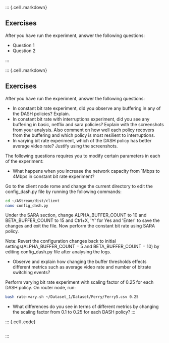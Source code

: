 ::: {.cell .markdown}


## Exercises

After you have run the experiment, answer the following questions:

* Question 1
* Question 2


:::

::: {.cell .markdown}
## Exercises

After you have run the experiment, answer the following questions:

-   In constant bit rate experiment, did you observe any buffering in
    any of the DASH policies? Explain.
-   In constant bit rate with interruptions experiment, did you see any
    buffering in basic, netflix and sara policies? Explain with the
    screenshots from your analysis. Also comment on how well each policy
    recovers from the buffering and which policy is most resilient to
    interruptions.
-   In varying bit rate experiment, which of the DASH policy has better
    average video rate? Justify using the screenshots.

The following questions requires you to modify certain parameters in
each of the experiment:

-   What happens when you increase the network capacity from 1Mbps to
    4Mbps in constant bit rate experiment?

Go to the client node rome and change the current directory to edit the
config_dash.py file by running the following commands:

``` bash
cd ~/AStream/dist/client
nano config_dash.py
```

Under the SARA section, change ALPHA_BUFFER_COUNT to 10 and
BETA_BUFFER_COUNT to 15 and Ctrl+X, \'Y\' for Yes and \'Enter\' to save
the changes and exit the file. Now perform the constant bit rate using
SARA policy.

Note: Revert the configuration changes back to initial
settings(ALPHA_BUFFER_COUNT = 5 and BETA_BUFFER_COUNT = 10) by editing
config_dash.py file after analysing the logs.

-   Observe and explain how changing the buffer thresholds effects
    different metrics such as average video rate and number of bitrate
    switching events?

Perform varying bit rate experiment with scaling factor of 0.25 for each
DASH policy. On router node, run:

``` bash
bash rate-vary.sh ~/Dataset_1/Dataset/Ferry/Ferry5.csv 0.25
```

-   What differences do you see in terms of different metrics by
    changing the scaling factor from 0.1 to 0.25 for each DASH policy?
:::

::: {.cell .code}
``` python
```
:::
